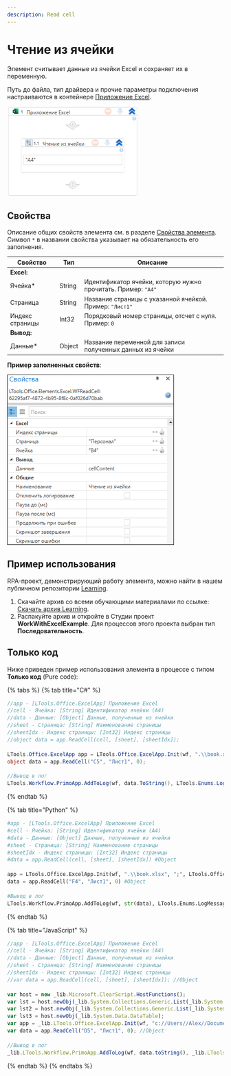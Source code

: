 ```yaml
---
description: Read cell
---
```


# Чтение из ячейки

Элемент считывает данные из ячейки Excel и сохраняет их в переменную. 

Путь до файла, тип драйвера и прочие параметры подключения настраиваются в контейнере [Приложение Excel](https://docs.primo-rpa.ru/primo-rpa/g_elements/el_basic/els_excel/el_excel_app).

![](<../../../.gitbook/assets1/WFReadCell.png>)

## Свойства
Описание общих свойств элемента см. в разделе [Свойства элемента](https://docs.primo-rpa.ru/primo-rpa/primo-studio/process/elements#svoistva-elementa).\
Символ `*` в названии свойства указывает на обязательность его заполнения.

| Свойство             | Тип                   | Описание                         |
| -------------------- | --------------------- | -------------------------------- |
| **Excel:**  | |  |
| Ячейка\*             | String   | Идентификатор ячейки, которую нужно прочитать. Пример: `"A4"` |
| Страница             | String   | Название страницы с указанной ячейкой. Пример: `"Лист1"`      |
| Индекс страницы      | Int32    | Порядковый номер страницы, отсчет с нуля. Пример: `0`         |
| **Вывод:**  | |  |
| Данные\*             | Object   | Название переменной для записи полученных данных из ячейки    |

**Пример заполненных свойств**:

![](<../../../.gitbook/assets/excel-read-cell2.png>)


## Пример использования

RPA-проект, демонстрирующий работу элемента, можно найти в нашем публичном репозитории [Learning](https://github.com/PrimoRPA/Learning).

1. Скачайте архив со всеми обучающими материалами по ссылке: [Скачать архив Learning](https://github.com/PrimoRPA/Learning/archive/refs/heads/master.zip).
2. Распакуйте архив и откройте в Студии проект **WorkWithExcelExample**. Для процессов этого проекта выбран тип **Последовательность**. 

## Только код
Ниже приведен пример использования элемента в процессе с типом **Только код** (Pure code):
  
{% tabs %}
{% tab title="C#" %}
```csharp
//app - [LTools.Office.ExcelApp] Приложение Excel
//cell - Ячейка: [String] Идентификатор ячейки (A4)
//data - Данные: [Object] Данные, полученные из ячейки
//sheet - Страница: [String] Наименование страницы
//sheetIdx - Индекс страницы: [Int32] Индекс страницы
//object data = app.ReadCell(cell, [sheet], [sheetIdx]);

LTools.Office.ExcelApp app = LTools.Office.ExcelApp.Init(wf, ".\\book.xlsx", ";", LTools.Office.Model.InteropTypes.DX);
object data = app.ReadCell("C5", "Лист1", 0);
		
//Вывод в лог
LTools.Workflow.PrimoApp.AddToLog(wf, data.ToString(), LTools.Enums.LogMessageType.Info);
```
{% endtab %}

{% tab title="Python" %}
```python
#app - [LTools.Office.ExcelApp] Приложение Excel
#cell - Ячейка: [String] Идентификатор ячейки (A4)
#data - Данные: [Object] Данные, полученные из ячейки
#sheet - Страница: [String] Наименование страницы
#sheetIdx - Индекс страницы: [Int32] Индекс страницы
#data = app.ReadCell(cell, [sheet], [sheetIdx]) #Object

app = LTools.Office.ExcelApp.Init(wf, ".\\book.xlsx", ";", LTools.Office.Model.InteropTypes.DX)
data = app.ReadCell("F4", "Лист1", 0) #Object
		
#Вывод в лог
LTools.Workflow.PrimoApp.AddToLog(wf, str(data), LTools.Enums.LogMessageType.Info)
```
{% endtab %}

{% tab title="JavaScript" %}
```javascript
//app - [LTools.Office.ExcelApp] Приложение Excel
//cell - Ячейка: [String] Идентификатор ячейки (A4)
//data - Данные: [Object] Данные, полученные из ячейки
//sheet - Страница: [String] Наименование страницы
//sheetIdx - Индекс страницы: [Int32] Индекс страницы
//var data = app.ReadCell(cell, [sheet], [sheetIdx]); //Object

var host = new _lib.Microsoft.ClearScript.HostFunctions();
var lst = host.newObj(_lib.System.Collections.Generic.List(_lib.System.Collections.Generic.List(_lib.System.String)));
var lst2 = host.newObj(_lib.System.Collections.Generic.List(_lib.System.Collections.Generic.List(_lib.LTools.Office.Model.ExcelCellInfo)));
var lst3 = host.newObj(_lib.System.Data.DataTable);
var app = _lib.LTools.Office.ExcelApp.Init(wf, "c://Users//Alex//Documents//Primo//LearningPureCode//book.xlsx", ";", _lib.LTools.Office.Model.InteropTypes.DX);	
var data = app.ReadCell("D5", "Лист1", 0); //Object
		
//Вывод в лог
_lib.LTools.Workflow.PrimoApp.AddToLog(wf, data.toString(), _lib.LTools.Enums.LogMessageType.Info);
```
{% endtab %}
{% endtabs %}







